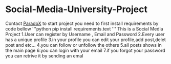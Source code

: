 # Social-Media-University-Project
Contact [ParadoX](sadknight78@gmail.com)
to start project you need to first install requirements by code bellow
'''python
pip install requirements.text
'''
This is a Social Media Project
1.User can register by Username , Email and Password
2.Every user has a unique profile
3.in your profile you can edit your profile,add post,delet post and etc...
4.you can follow or unfollow the others
5.all posts shows in the main page
6.you can login with your email
7.if you forgot your password you can retrive it by sending an emal
